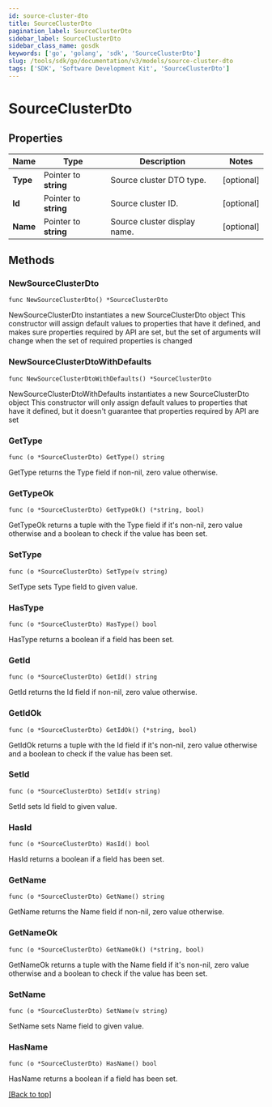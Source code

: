 ```yaml
---
id: source-cluster-dto
title: SourceClusterDto
pagination_label: SourceClusterDto
sidebar_label: SourceClusterDto
sidebar_class_name: gosdk
keywords: ['go', 'golang', 'sdk', 'SourceClusterDto'] 
slug: /tools/sdk/go/documentation/v3/models/source-cluster-dto
tags: ['SDK', 'Software Development Kit', 'SourceClusterDto']
---
```


# SourceClusterDto

## Properties

Name | Type | Description | Notes
------------ | ------------- | ------------- | -------------
**Type** | Pointer to **string** | Source cluster DTO type. | [optional] 
**Id** | Pointer to **string** | Source cluster ID. | [optional] 
**Name** | Pointer to **string** | Source cluster display name. | [optional] 

## Methods

### NewSourceClusterDto

`func NewSourceClusterDto() *SourceClusterDto`

NewSourceClusterDto instantiates a new SourceClusterDto object
This constructor will assign default values to properties that have it defined,
and makes sure properties required by API are set, but the set of arguments
will change when the set of required properties is changed

### NewSourceClusterDtoWithDefaults

`func NewSourceClusterDtoWithDefaults() *SourceClusterDto`

NewSourceClusterDtoWithDefaults instantiates a new SourceClusterDto object
This constructor will only assign default values to properties that have it defined,
but it doesn't guarantee that properties required by API are set

### GetType

`func (o *SourceClusterDto) GetType() string`

GetType returns the Type field if non-nil, zero value otherwise.

### GetTypeOk

`func (o *SourceClusterDto) GetTypeOk() (*string, bool)`

GetTypeOk returns a tuple with the Type field if it's non-nil, zero value otherwise
and a boolean to check if the value has been set.

### SetType

`func (o *SourceClusterDto) SetType(v string)`

SetType sets Type field to given value.

### HasType

`func (o *SourceClusterDto) HasType() bool`

HasType returns a boolean if a field has been set.

### GetId

`func (o *SourceClusterDto) GetId() string`

GetId returns the Id field if non-nil, zero value otherwise.

### GetIdOk

`func (o *SourceClusterDto) GetIdOk() (*string, bool)`

GetIdOk returns a tuple with the Id field if it's non-nil, zero value otherwise
and a boolean to check if the value has been set.

### SetId

`func (o *SourceClusterDto) SetId(v string)`

SetId sets Id field to given value.

### HasId

`func (o *SourceClusterDto) HasId() bool`

HasId returns a boolean if a field has been set.

### GetName

`func (o *SourceClusterDto) GetName() string`

GetName returns the Name field if non-nil, zero value otherwise.

### GetNameOk

`func (o *SourceClusterDto) GetNameOk() (*string, bool)`

GetNameOk returns a tuple with the Name field if it's non-nil, zero value otherwise
and a boolean to check if the value has been set.

### SetName

`func (o *SourceClusterDto) SetName(v string)`

SetName sets Name field to given value.

### HasName

`func (o *SourceClusterDto) HasName() bool`

HasName returns a boolean if a field has been set.


[[Back to top]](#) 


